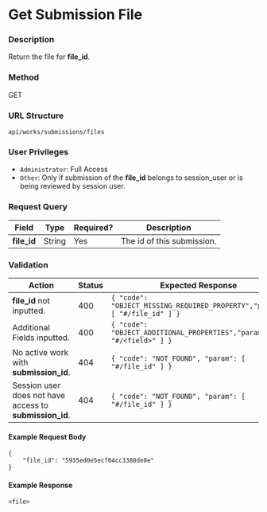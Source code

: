 Get Submission File
===
### Description
Return the file for **file_id**.

### Method
GET

### URL Structure
`api/works/submissions/files`

### User Privileges
* `Administrator`: Full Access
* `Other`: Only if submission of the **file_id** belongs to session_user or is being reviewed by session user.

### Request Query
| Field             | Type   | Required? | Description                |
|-------------------|--------|-----------|----------------------------|
| **file_id**       | String | Yes       | The id of this submission. |

### Validation
| Action                                                  | Status | Expected Response                                                         |
|---------------------------------------------------------|--------|---------------------------------------------------------------------------|
| **file_id** not inputted.                               | 400    | `{ "code": "OBJECT_MISSING_REQUIRED_PROPERTY","param": [ "#/file_id" ] }` |
| Additional Fields inputted.                             | 400    | `{ "code": "OBJECT_ADDITIONAL_PROPERTIES","param": [ "#/<field>" ] }`     |
| No active work with **submission_id**.                  | 404    | `{ "code": "NOT_FOUND", "param": [ "#/file_id" ] }`                       |
| Session user does not have access to **submission_id**. | 404    | `{ "code": "NOT_FOUND", "param": [ "#/file_id" ] }`                       |

#### Example Request Body
```
{
    "file_id": "5935ed0e5ecf04cc3388de8e"
}
```
#### Example Response
```
<file>
```
